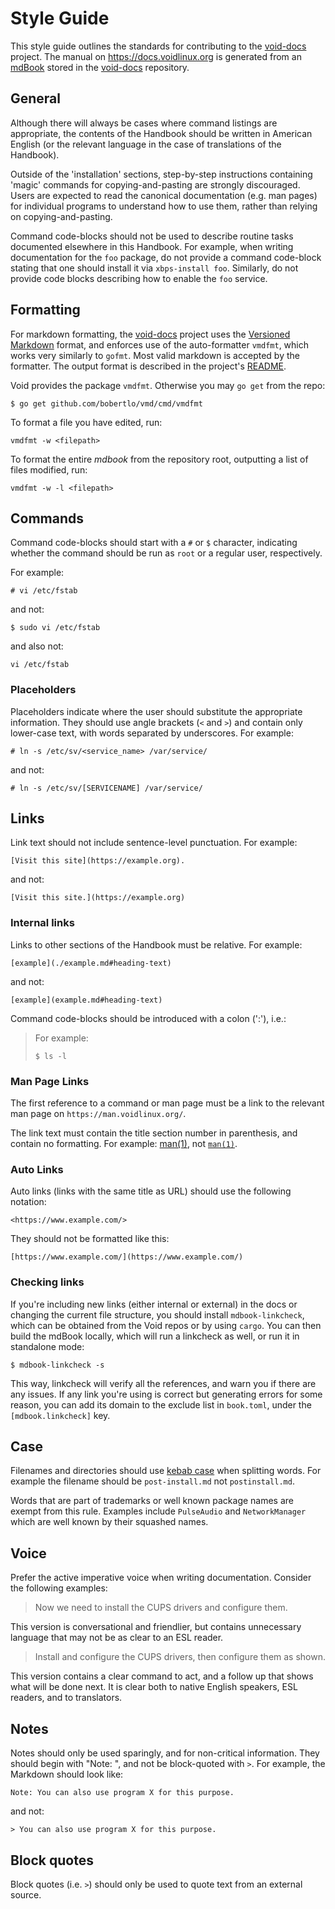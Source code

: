 # Style Guide

This style guide outlines the standards for contributing to the
[void-docs](https://github.com/void-linux/void-docs/) project. The manual on
<https://docs.voidlinux.org> is generated from an
[mdBook](https://rust-lang.github.io/mdBook/) stored in the
[void-docs](https://github.com/void-linux/void-docs/) repository.

## General

Although there will always be cases where command listings are appropriate, the
contents of the Handbook should be written in American English (or the relevant
language in the case of translations of the Handbook).

Outside of the 'installation' sections, step-by-step instructions containing
'magic' commands for copying-and-pasting are strongly discouraged. Users are
expected to read the canonical documentation (e.g. man pages) for individual
programs to understand how to use them, rather than relying on
copying-and-pasting.

Command code-blocks should not be used to describe routine tasks documented
elsewhere in this Handbook. For example, when writing documentation for the
`foo` package, do not provide a command code-block stating that one should
install it via `xbps-install foo`. Similarly, do not provide code blocks
describing how to enable the `foo` service.

## Formatting

For markdown formatting, the
[void-docs](https://github.com/void-linux/void-docs/) project uses the
[Versioned Markdown](https://github.com/bobertlo/vmd) format, and enforces use
of the auto-formatter `vmdfmt`, which works very similarly to `gofmt`. Most
valid markdown is accepted by the formatter. The output format is described in
the project's [README](https://github.com/bobertlo/vmd/blob/master/README.md).

Void provides the package `vmdfmt`. Otherwise you may `go get` from the repo:

```
$ go get github.com/bobertlo/vmd/cmd/vmdfmt
```

To format a file you have edited, run:

```
vmdfmt -w <filepath>
```

To format the entire *mdbook* from the repository root, outputting a list of
files modified, run:

```
vmdfmt -w -l <filepath>
```

## Commands

Command code-blocks should start with a `#` or `$` character, indicating whether
the command should be run as `root` or a regular user, respectively.

For example:

```
# vi /etc/fstab
```

and not:

```
$ sudo vi /etc/fstab
```

and also not:

```
vi /etc/fstab
```

### Placeholders

Placeholders indicate where the user should substitute the appropriate
information. They should use angle brackets (`<` and `>`) and contain only
lower-case text, with words separated by underscores. For example:

```
# ln -s /etc/sv/<service_name> /var/service/
```

and not:

```
# ln -s /etc/sv/[SERVICENAME] /var/service/
```

## Links

Link text should not include sentence-level punctuation. For example:

```
[Visit this site](https://example.org).
```

and not:

```
[Visit this site.](https://example.org)
```

### Internal links

Links to other sections of the Handbook must be relative. For example:

```
[example](./example.md#heading-text)
```

and not:

```
[example](example.md#heading-text)
```

Command code-blocks should be introduced with a colon (':'), i.e.:

> For example:
> 
> `$ ls -l`

### Man Page Links

The first reference to a command or man page must be a link to the relevant man
page on `https://man.voidlinux.org/`.

The link text must contain the title section number in parenthesis, and contain
no formatting. For example: [man(1)](https://man.voidlinux.org/man.1), not
[`man(1)`](https://man.voidlinux.org/man.1).

### Auto Links

Auto links (links with the same title as URL) should use the following notation:

```
<https://www.example.com/>
```

They should not be formatted like this:

```
[https://www.example.com/](https://www.example.com/)
```

### Checking links

If you're including new links (either internal or external) in the docs or
changing the current file structure, you should install `mdbook-linkcheck`,
which can be obtained from the Void repos or by using `cargo`. You can then
build the mdBook locally, which will run a linkcheck as well, or run it in
standalone mode:

```
$ mdbook-linkcheck -s
```

This way, linkcheck will verify all the references, and warn you if there are
any issues. If any link you're using is correct but generating errors for some
reason, you can add its domain to the exclude list in `book.toml`, under the
`[mdbook.linkcheck]` key.

## Case

Filenames and directories should use [kebab
case](https://en.wikipedia.org/wiki/Kebab_case) when splitting words. For
example the filename should be `post-install.md` not `postinstall.md`.

Words that are part of trademarks or well known package names are exempt from
this rule. Examples include `PulseAudio` and `NetworkManager` which are well
known by their squashed names.

## Voice

Prefer the active imperative voice when writing documentation. Consider the
following examples:

> Now we need to install the CUPS drivers and configure them.

This version is conversational and friendlier, but contains unnecessary language
that may not be as clear to an ESL reader.

> Install and configure the CUPS drivers, then configure them as shown.

This version contains a clear command to act, and a follow up that shows what
will be done next. It is clear both to native English speakers, ESL readers, and
to translators.

## Notes

Notes should only be used sparingly, and for non-critical information. They
should begin with "Note: ", and not be block-quoted with `>`. For example, the
Markdown should look like:

```
Note: You can also use program X for this purpose.
```

and not:

```
> You can also use program X for this purpose.
```

## Block quotes

Block quotes (i.e. `>`) should only be used to quote text from an external
source.
